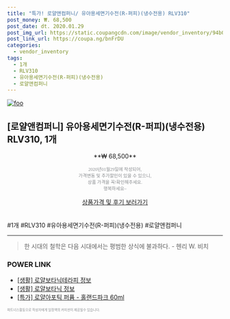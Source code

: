 ```yaml
--- 
title: "특가! 로얄앤컴퍼니/ 유아용세면기수전(R-퍼피)(냉수전용) RLV310" 
post_money: ₩. 68,500 
post_date: dt. 2020.01.29 
post_img_url: https://static.coupangcdn.com/image/vendor_inventory/94b0/4d6e808645345be041a6c7dad458442b64c904d1ca9098539030fc9bbb64.png 
post_link_url: https://coupa.ng/bnFrDU 
categories: 
  - vendor_inventory 
tags: 
  - 1개 
  - RLV310 
  - 유아용세면기수전(R-퍼피)(냉수전용) 
  - 로얄앤컴퍼니 
--- 
```

[![foo](https://static.coupangcdn.com/image/vendor_inventory/94b0/4d6e808645345be041a6c7dad458442b64c904d1ca9098539030fc9bbb64.png)](https://coupa.ng/bnFrDU) 

## [로얄앤컴퍼니] 유아용세면기수전(R-퍼피)(냉수전용) RLV310, 1개 
<p style="text-align: center;">**₩ 68,500**</p> 
<p style="text-align: center;"><span style="color: #898c8f; font-family: Georgia,Times,serif; font-size: 0.75em;">2020년01월29일에 작성되어, <br>가격변동 및 추가할인이 있을 수 있으니,<br> 상품 가격을 꼭!확인해주세요.<br>행복하세요~</span> 
</p>	 
<div markdown="0" style="text-align: center;"><a href="https://coupa.ng/bnFrDU" class="btn btn--success">상품가격 및 후기 보러가기</a></div> 
<br><br> 
  #1개 #RLV310 #유아용세면기수전(R-퍼피)(냉수전용) #로얄앤컴퍼니 
<hr> 

> 한 시대의 철학은 다음 시대에서는 평범한 상식에 불과하다. - 헨리 W. 비치 


### POWER LINK

* <a href="https://blog.naver.com/fasyy4321/221762741642" target="_blank"> [생활] 로얄보타닉테라피 정보 </a>
* <a href="https://blog.naver.com/fasyy4321/221762732851" target="_blank"> [생활] 로얄보타닉 정보 </a>
* <a href="https://blog.naver.com/santokki14/221789216625" target="_blank">[특가] 로얄아포틱 퍼퓸 - 홀랜드파크 60ml</a>

<span style="color: #898c8f; font-family: Georgia,Times,serif; font-size: 0.55em;">파트너스활동으로 작성자에게 일정액의 커미션이 제공될수 있습니다.</span> 
